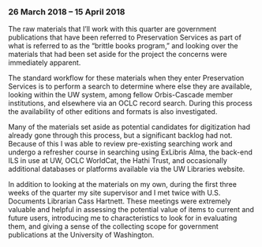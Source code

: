 ### 26 March 2018 – 15 April 2018

The raw materials that I’ll work with this quarter are government publications that have been referred to Preservation Services as part of what is referred to as the “brittle books program,” and looking over the materials that had been set aside for the project the concerns were immediately apparent.

The standard workflow for these materials when they enter Preservation Services is to perform a search to determine where else they are available, looking within the UW system, among fellow Orbis-Cascade member institutions, and elsewhere via an OCLC record search. During this process the availability of other editions and formats is also investigated.

Many of the materials set aside as potential candidates for digitization had already gone through this process, but a significant backlog had not. Because of this I was able to review pre-existing searching work and undergo a refresher course in searching using ExLibris Alma, the back-end ILS in use at UW, OCLC WorldCat, the Hathi Trust, and occasionally additional databases or platforms available via the UW Libraries website. 

In addition to looking at the materials on my own, during the first three weeks of the quarter my site supervisor and I met twice with U.S. Documents Librarian Cass Hartnett. These meetings were extremely valuable and helpful in assessing the potential value of items to current and future users, introducing me to characteristics to look for in evaluating them, and giving a sense of the collecting scope for government publications at the University of Washington. 
